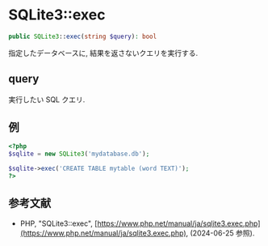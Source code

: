 # SQLite3::exec

```php
public SQLite3::exec(string $query): bool
```

指定したデータベースに, 結果を返さないクエリを実行する.

## query

実行したい SQL クエリ.

## 例

```php
<?php
$sqlite = new SQLite3('mydatabase.db');

$sqlite->exec('CREATE TABLE mytable (word TEXT)');
?>
```

## 参考文献

- PHP, "SQLite3::exec", [https://www.php.net/manual/ja/sqlite3.exec.php](https://www.php.net/manual/ja/sqlite3.exec.php), (2024-06-25 参照).
  